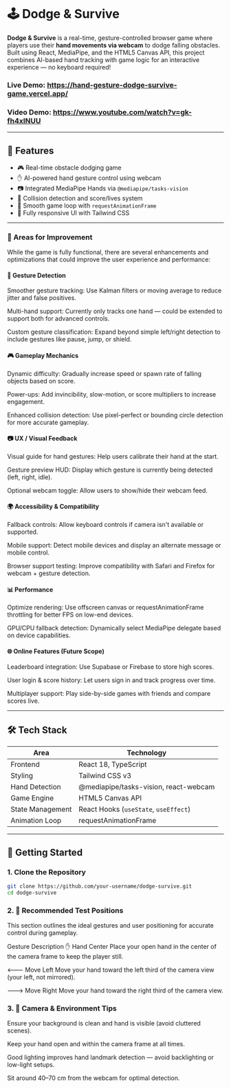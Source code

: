 # 🕹️ Dodge & Survive

**Dodge & Survive** is a real-time, gesture-controlled browser game where players use their **hand movements via webcam** to dodge falling obstacles. Built using React, MediaPipe, and the HTML5 Canvas API, this project combines AI-based hand tracking with game logic for an interactive experience — no keyboard required!
### Live Demo: https://hand-gesture-dodge-survive-game.vercel.app/
### Video Demo: https://www.youtube.com/watch?v=gk-fh4xINUU

---

## 🎯 Features

- 🎮 Real-time obstacle dodging game
- ✋ AI-powered hand gesture control using webcam
- 📷 Integrated MediaPipe Hands via `@mediapipe/tasks-vision`
- 🧠 Collision detection and score/lives system
- 🔁 Smooth game loop with `requestAnimationFrame`
- 🎨 Fully responsive UI with Tailwind CSS

---
### 🔧 Areas for Improvement
While the game is fully functional, there are several enhancements and optimizations that could improve the user experience and performance:

#### 🧠 Gesture Detection
Smoother gesture tracking: Use Kalman filters or moving average to reduce jitter and false positives.

Multi-hand support: Currently only tracks one hand — could be extended to support both for advanced controls.

Custom gesture classification: Expand beyond simple left/right detection to include gestures like pause, jump, or shield.

#### 🎮 Gameplay Mechanics
Dynamic difficulty: Gradually increase speed or spawn rate of falling objects based on score.

Power-ups: Add invincibility, slow-motion, or score multipliers to increase engagement.

Enhanced collision detection: Use pixel-perfect or bounding circle detection for more accurate gameplay.

#### 📷 UX / Visual Feedback
Visual guide for hand gestures: Help users calibrate their hand at the start.

Gesture preview HUD: Display which gesture is currently being detected (left, right, idle).

Optional webcam toggle: Allow users to show/hide their webcam feed.

#### 🌍 Accessibility & Compatibility
Fallback controls: Allow keyboard controls if camera isn't available or supported.

Mobile support: Detect mobile devices and display an alternate message or mobile control.

Browser support testing: Improve compatibility with Safari and Firefox for webcam + gesture detection.

#### 📊 Performance
Optimize rendering: Use offscreen canvas or requestAnimationFrame throttling for better FPS on low-end devices.

GPU/CPU fallback detection: Dynamically select MediaPipe delegate based on device capabilities.

#### 🌐 Online Features (Future Scope)
Leaderboard integration: Use Supabase or Firebase to store high scores.

User login & score history: Let users sign in and track progress over time.

Multiplayer support: Play side-by-side games with friends and compare scores live.

---

## 🛠️ Tech Stack

| Area              | Technology                             |
|-------------------|-----------------------------------------|
| Frontend          | React 18, TypeScript                    |
| Styling           | Tailwind CSS v3                         |
| Hand Detection    | @mediapipe/tasks-vision, react-webcam   |
| Game Engine       | HTML5 Canvas API                        |
| State Management  | React Hooks (`useState`, `useEffect`)   |
| Animation Loop    | requestAnimationFrame                   |

---

## 🚀 Getting Started

### 1. Clone the Repository

```bash
git clone https://github.com/your-username/dodge-survive.git
cd dodge-survive
```

### 2. 🧪 Recommended Test Positions
This section outlines the ideal gestures and user positioning for accurate control during gameplay.

Gesture	Description
✋ Hand Center	Place your open hand in the center of the camera frame to keep the player still.

🡐 Move Left	Move your hand toward the left third of the camera view (your left, not mirrored).

🡒 Move Right	Move your hand toward the right third of the camera view.

### 3. 📸 Camera & Environment Tips
Ensure your background is clean and hand is visible (avoid cluttered scenes).

Keep your hand open and within the camera frame at all times.

Good lighting improves hand landmark detection — avoid backlighting or low-light setups.

Sit around 40–70 cm from the webcam for optimal detection.
